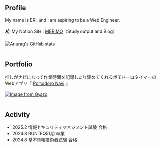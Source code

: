 ## Profile
My name is ERI, and I am aspiring to be a Web Engineer.<br><br>
📬️ My Notion Site : [MERIMO](https://glaze-collar-754.notion.site/MERIMO-fa830be66bde4f0989c50dcfa7872f10)（Study output and Blog）<br><br>
[![Anurag's GitHub stats](https://github-readme-stats.vercel.app/api?username=finn-raft)](https://github.com/anuraghazra/github-readme-stats)<br><br>

## Portfolio
推しがナビになって作業時間を記録したり褒めてくれるポモドーロタイマーのWebアプリ『 [Pomodoro Navi](https://pomodoro-navi.com) 』<br><br>
[![Image from Gyazo](https://i.gyazo.com/4950a4515c407c7528adb57dc8f81170.png)](https://gyazo.com/4950a4515c407c7528adb57dc8f81170)<br><br>

## Activity
- 2025.2 情報セキュリティマネジメント試験 合格<br>
- 2024.8 RUNTEQ51期 卒業<br>
- 2024.8 基本情報技術者試験 合格<br>
